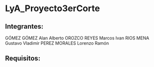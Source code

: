 # LyA_Proyecto3erCorte

## Integrantes:
GÓMEZ GÓMEZ Alan Alberto
OROZCO REYES Marcos Ivan
RIOS MENA Gustavo Vladimir
PEREZ MORALES Lorenzo Ramón

## Requisitos:
